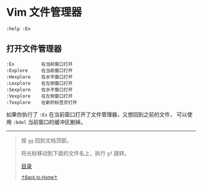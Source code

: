 # Vim 文件管理器

```
:help :Ex
```

## 打开文件管理器

```
:Ex          在当前窗口打开
:Explore     在当前窗口打开
:Hexplore    在水平窗口打开
:Lexplore    在左侧窗口打开
:Sexplore    在水平窗口打开
:Vexplore    在左侧窗口打开
:Texplore    在新的标签页打开
```

如果你执行了 `:Ex` 在当前窗口打开了文件管理器，又想回到之前的文件，
可以使用 `:bdel` 当前窗口的缓冲区删掉。

* * *

> 按 `gg` 回到文档顶部。
>
> 将光标移动到下面的文件名上，执行 `gf` 跳转。
>
> [目录](README.md)
>
> <a href='https://github.com/MDGSF/MyVim'><small>↑Back to Home↑</small></a>

